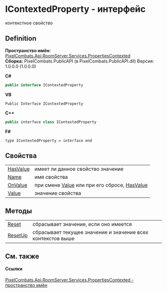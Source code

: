 # IContextedProperty - интерфейс


контекстное свойство



## Definition
**Пространство имён:** <a href="80301dc4-c99f-1548-9039-ba946ad569bc">PixelCombats.Api.RoomServer.Services.PropertiesContexted</a>  
**Сборка:** PixelCombats.PublicAPI (в PixelCombats.PublicAPI.dll) Версия: 1.0.0.0 (1.0.0.0)

**C#**
``` C#
public interface IContextedProperty
```
**VB**
``` VB
Public Interface IContextedProperty
```
**C++**
``` C++
public interface class IContextedProperty
```
**F#**
``` F#
type IContextedProperty = interface end
```



## Свойства
<table>
<tr>
<td><a href="f0bec682-7c0b-0a45-4fdd-b8c3a158a494">HasValue</a></td>
<td>имеет ли данное свойство значение</td></tr>
<tr>
<td><a href="85c62ad9-5f6a-4b1e-c944-4d682d2de2c1">Name</a></td>
<td>имя свойства</td></tr>
<tr>
<td><a href="28956704-bde5-187f-c882-d70b3cc52cc0">OnValue</a></td>
<td>при смене <a href="f82ab3cb-4333-9cee-8be6-5a52a406a2c4">Value</a> или при его сбросе, <a href="f0bec682-7c0b-0a45-4fdd-b8c3a158a494">HasValue</a></td></tr>
<tr>
<td><a href="f82ab3cb-4333-9cee-8be6-5a52a406a2c4">Value</a></td>
<td>значение свойства</td></tr>
</table>

## Методы
<table>
<tr>
<td><a href="4230c7da-b97d-9c39-180b-60b4f39c4edc">Reset</a></td>
<td>сбрасывает значение, если оно имеется</td></tr>
<tr>
<td><a href="8547b01b-b345-e1ad-f9a9-3288c3248045">ResetUp</a></td>
<td>сбрасывает текущее значение и значение всех контекстов выше</td></tr>
</table>

## См. также


#### Ссылки
<a href="80301dc4-c99f-1548-9039-ba946ad569bc">PixelCombats.Api.RoomServer.Services.PropertiesContexted - пространство имён</a>  

